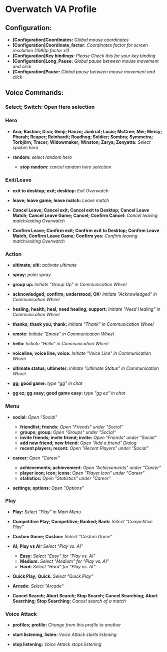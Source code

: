 Overwatch VA Profile
====================


## Configuration:

* **[Configuration]Coordinates:** *Global mouse coordinates*
* **[Configuration]Coordinate_factor:** *Coordinates factor for screen resolution (1080p factor x1)*
* **[Configuration]Key bindings:** *Please Check this for your key binding*
* **[Configuration]Long_Pause:** *Global pause between mouse movement and click*
* **[Configuration]Pause:** *Global pause between mouse movement and click*


## Voice Commands:

### Select; Switch: Open Hero selection

### Hero

* **Ana; Bastion; D.va; Genji; Hanzo; Junkrat; Lucio; McCree; Mei; Mercy; Pharah; Reaper; Reinhardt; Roadhog; Soldier; Sombra; Symmetra; Torbjörn; Tracer; Widowmaker; Winston; Zarya; Zenyatta:** *Select spoken hero*

* **random:** *select random hero*
    * **stop random:** *cancel random hero selection*

### Exit/Leave

* **exit to desktop; exit; desktop:** *Exit Overwatch*
* **leave; leave game; leave match:** *Leave match*

* **Cancel Leave; Cancel exit; Cancel exit to Desktop; Cancel Leave Match; Cancel Leave Game; Cancel; Confirm Cancel:** *Cancel leaving match/exiting Overwatch*
* **Confirm Leave; Confirm exit; Confirm exit to Desktop; Confirm Leave Match; Confirm Leave Game; Confirm yes:** *Confirm leaving match/exiting Overwatch*

### Action

* **ultimate; ulti:** *activate ultimate*
* **spray:** *paint spray*

* **group up:** *Initiate "Group Up" in Communication Wheel*
* **acknowledged; confirm; understood; OK:** *Initiate "Acknowledged" in Communication Wheel*
* **healing; health; heal; need healing; support:** *Initiate "Need Healing" in Communication Wheel*
* **thanks; thank you; thank:** *Initiate "Thank" in Communication Wheel*
* **emote:** *Initiate "Emote" in Communication Wheel*
* **hello:** *Initiate "Hello" in Communication Wheel*
* **voiceline; voice line; voice:** *Initiate "Voice Line" in Communication Wheel*
* **ultimate status; ultimeter:** *Initiate "Ultimate Status" in Communication Wheel*

* **gg; good game:** *type "gg" in chat*
* **gg ez; gg easy; good game easy:** *type "gg ez" in chat*

### Menu

* **social:** *Open "Social"*
    * **friendlist; friends:** *Open "Friends" under "Social"*
    * **groups; group:** *Open "Groups" under "Social"*
    * **invite friends; invite friend; invite:** *Open "Friends" under "Social"*
    * **add new friend; new friend:** *Open "Add a friend" Dialog*
    * **recent players; recent:** *Open "Recent Players" under "Social"*

* **career:** *Open "Career"*
    * **achievements; achievement:** *Open "Achievements" under "Career"*
    * **player icon; icon; icons:** *Open "Player Icon" under "Career"*
    * **statistics:** *Open "Statistics" under "Career"*

* **settings; options:** *Open "Options"*

### Play

* **Play:** *Select "Play" in Main Menu*

* **Competitive Play; Competitive; Ranked; Rank:** *Select "Competitive Play"*
* **Custom Game; Custom:** *Select "Costom Game"*

* **AI; Play vs AI:** *Select "Play vs. AI"*
    * **Easy:** *Select "Easy" for "Play vs. AI"*
    * **Medium:** *Select "Medium" for "Play vs. AI"*
    * **Hard:** *Select "Hard" for "Play vs. AI"*

* **Quick Play; Quick:** *Select "Quick Play"*
* **Arcade:** *Select "Arcade"*

* **Cancel Search; Abort Search; Stop Search; Cancel Searching; Abort Searching; Stop Searching:** *Cancel search of a match*

### Voice Attack

* **profiles; profile:** *Change from this profile to another*

* **start listening, listen:** *Voice Attack starts listening*
* **stop listening:** *Voice Attack stops listening*
